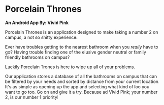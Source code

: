 # Porcelain Thrones

**An Android App By: Vivid Pink**

Porcelain Thrones is an application designed to make taking a number 2 on campus, a not so shitty experience.

Ever have troubles getting to the nearest bathroom when you *really* have to go?
Having trouble finding one of the elusive gender neutral or family friendly bathrooms on campus?

Luckily Porcelain Trones is here to wipe up all of your problems.

Our application stores a database of all the bathrooms on campus that can be filtered by your needs and sorted by distance from your current location.
It's as simple as opening up the app and selecting what kind of loo you want to go too.
Go on and give it a try. Because ad Vivid Pink; your number 2, is our number 1 priority!
